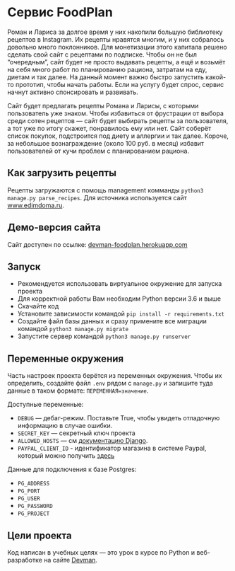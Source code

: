 # Сервис FoodPlan

Роман и Лариса за долгое время у них накопили большую библиотеку рецептов в 
Instagram. Их рецепты нравятся многим, и у них собралось довольно много 
поклонников. Для монетизации этого капитала решено сделать свой сайт с рецептами
по подписке. Чтобы он не  был “очередным”, сайт будет не просто выдавать 
рецепты, а ещё и возьмёт на себя много работ по планированию рациона, затратам
на еду, диетам и так далее. На данный момент важно быстро запустить какой-то 
прототип, чтобы начать работы. Если на услугу будет спрос, сервис начнут активно
спонсировать и развивать.

Сайт будет предлагать рецепты Романа и Ларисы, с которыми пользователь уже 
знаком. Чтобы избавиться от фрустрации от выбора среди сотен рецептов — сайт 
будет выбирать рецепты за пользователя, а тот уже по итогу скажет, понравилось 
ему или нет. Сайт соберёт список покупок, подстроится под диету и аллергии и 
так далее. Короче, за небольшое вознаграждение (около 100 руб. в месяц) избавит
пользователей от кучи проблем с планированием рациона.

## Как загрузить рецепты

Рецепты загружаются с помощь management комманды ```python3 manage.py parse_recipes```. Для источника используется сайт www.edimdoma.ru.

## Демо-версия сайта
Сайт доступен по ссылке: [devman-foodplan.herokuapp.com](https://devman-foodplan.herokuapp.com/)

## Запуск

- Рекомендуется использовать виртуальное окружение для запуска проекта
- Для корректной работы Вам необходим Python версии 3.6 и выше
- Скачайте код
- Установите зависимости командой `pip install -r requirements.txt`
- Создайте файл базы данных и сразу примените все миграции командой `python3 manage.py migrate`
- Запустите сервер командой `python3 manage.py runserver`

## Переменные окружения

Часть настроек проекта берётся из переменных окружения. Чтобы их определить, 
создайте файл `.env` рядом с `manage.py` и запишите туда данные в таком 
формате: `ПЕРЕМЕННАЯ=значение`.

Доступные переменные:
- `DEBUG` — дебаг-режим. Поставьте True, чтобы увидеть отладочную информацию в случае ошибки.
- `SECRET_KEY` — секретный ключ проекта
- `ALLOWED_HOSTS` — см [документацию Django](https://docs.djangoproject.com/en/3.1/ref/settings/#allowed-hosts).
- `PAYPAL_CLIENT_ID` - идентификатор магазина в системе Paypal, который можно получить [здесь](https://developer.paypal.com)

Данные для подключения к базе Postgres:
- `PG_ADDRESS`
- `PG_PORT`
- `PG_USER`
- `PG_PASSWORD`
- `PG_PROJECT`

## Цели проекта

Код написан в учебных целях — это урок в курсе по Python и веб-разработке на сайте [Devman](https://dvmn.org).
